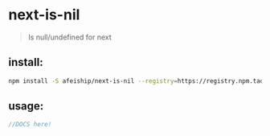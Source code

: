 # next-is-nil
> Is null/undefined for next

## install:
```bash
npm install -S afeiship/next-is-nil --registry=https://registry.npm.taobao.org
```

## usage:
```js
//DOCS here!
```
